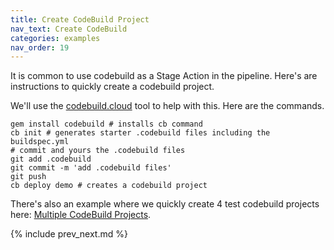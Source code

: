 ```yaml
---
title: Create CodeBuild Project
nav_text: Create CodeBuild
categories: examples
nav_order: 19
---
```


It is common to use codebuild as a Stage Action in the pipeline. Here's are instructions to quickly create a codebuild project.

We'll use the [codebuild.cloud](https://codebuild.cloud) tool to help with this. Here are the commands.

    gem install codebuild # installs cb command
    cb init # generates starter .codebuild files including the buildspec.yml
    # commit and yours the .codebuild files
    git add .codebuild
    git commit -m 'add .codebuild files'
    git push
    cb deploy demo # creates a codebuild project

There's also an example where we quickly create 4 test codebuild projects here: [Multiple CodeBuild Projects](https://codepipeline.org/docs/examples/multiple-codebuild-projects/).

{% include prev_next.md %}
